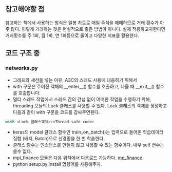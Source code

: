 ## 참고해야할 점

참고하는 책에서 사용하는 방식은 일봉 차트로 매일 주식을 매매하므로 거래 횟수가 아주 많다. 
이렇게 거래하는 것은 현실적으로 좋은 방법이 아니다. 
실제 적용하고자한다면 거래횟수를 주 1회, 월 1회, 연 1회등으로 줄이고 다양한 지표를 활용한다.

## 코드 구조 중

### networks.py
- 그래프와 세션을 넣는 이유, A3C의 스레드 사용에 대응하기 위해서
- with 구문은 주어진 객체의 \_\_enter\_\_() 함수를 호출하고, 나올 때 \_\_exit\_\_() 함수를 호출합니다.
- 멀티 스레드 작업에서 스레드 간의 간섭 없이 어떠한 작업을 수행하기 위해, threading 모듈의 Lock 클래스를 사용할 수 있다. Lock 클래스의 객체를 생성하고 다음과 같이 with 구문을 코드를 감싸주면된다.
```Python
with <Lock 클래스객체>:<Thread-safe code>
```
- keras의 model 클래스 함수인 train_on_batch()는 입력으로 들어온 학습데이터 집합 (배치, Batch)으로 신경망을 한 번 학습한다. 
- 클래스 함수는 인스턴스를 만들지 않고 사용할 수 있는 함수이다. 내부 self 변수는 쓸수 없다.
- mpl_finance 모듈은 다음 위치에서 다운로드 가능하다. [mp_finance](https://github.com/matplotlib/mpl_finance)
- python setup.py install 명령어를 사용해주자.



